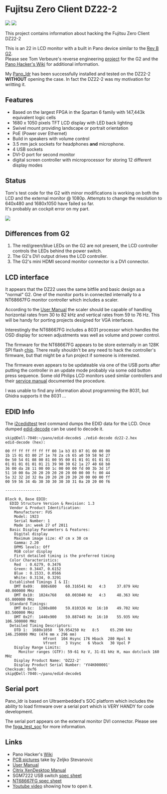 # Fujitsu Zero Client DZ22-2

![](https://github.com/skiphansen/pano_blocks/blob/master/assets/dz22_1.png)
![](https://github.com/skiphansen/pano_blocks/blob/master/assets/dz22_2.png)

This project contains information about hacking the Fujitsu Zero Client DZ22-2

This is an 22 in LCD monitor with a built in Pano device similar to the [Rev B G2](https://github.com/tomverbeure/panologic-g2/wiki/Identifying-different-Pano-generations-and-revisions#second-generation).  
Please see Tom Verbeure's reverse engineering [project](https://github.com/tomverbeure/panologic-g2)
for the G2 and the [Pano Hacker's Wiki](https://github.com/tomverbeure/panologic-g2/wiki)
for additional information.

My [Pano_ldr](https://github.com/skiphansen/panog2_ldr) has been successfully installed
and tested on the DZ22-2 **WITHOUT** opening the case.  In fact the DZ22-2 was my motivation 
for writting it.

## Features

- Based on the largest FPGA in the Spartan 6 family with 147,443k equivalent logic cells
- 1680 x 1050 pixels TFT LCD display with LED back lighting
- Swivel mount providing landscape or portrait orientation
- PoE (Power over Ethernet)
- Build in speakers with volume control
- 3.5 mm jack sockets for headphones **and** microphone.
- 4 USB sockets
- DVI-D port for second monitor
- digital screen controller with microprocessor for storing 12 different display modes

## Status
Tom's test code for the G2 with minor modifications is working on both the LCD and the external 
monitor @ 1080p.  Attempts to change the resolution to 640x480 and 1680x1050 have failed so far.  
It's probably an cockpit error on my part.

![](./assets/dz22_first_life.png)

## Differences from G2

1. The red/green/blue LEDs on the G2 are not present, the LCD controller controls the LEDs behind the power switch.
2. The G2's DVI output drives the LCD controller.
3. The G2's mini HDMI second monitor connector is a DVI connector.

## LCD interface

It appears that the DZ22 uses the same bitfile and basic design as a "normal" 
G2.  One of the monitor ports in connected internally to a NT68667FG monitor
controller which includes a scaler.

According to the [User Manual](./assets/4503673.pdf) the scaler should be
capable of handling horizontal rates from 30 to 82 kHz and vertical rates from 
59 to 76 Hz.  This will be handy for porting projects designed for VGA 
interfaces.

Interestingly the NT68667FG includes a 8031 processor which handles the OSD
display for screen adjustments was well as volume and power control.

The firmware for the NT68667FG appears to be store externally in an 128K SPI 
flash [chip](./Pm25LV010.pdf). There really shouldn't be any need to hack the 
controller's firmware, but that might be a fun project if someone is interested.  

The firmware even appears to be updateable via one of the USB ports after 
putting the controller in an update mode probably via some odd button press 
sequence.  Some old Philips LCD monitors used similar controllers and their 
[service manual](./assets/Philips_meridian2_service_manual.pdf) documented the 
procedure.

I was unable to find any information about programming the 8031, but Ghidra
supports it the 8031 ...

## EDID Info

The [i2cedidtest](https://github.com/skiphansen/pano_progfpga/blob/master/TestCommands.md#i2cedidtest) test
command dumps the EDID data for the LCD.  Once dumped [edid-decode](https://git.linuxtv.org/edid-decode.git) can
be used to decode it.
```
skip@Dell-7040:~/pano/edid-decode$ ./edid-decode dz22-2.hex
edid-decode (hex):

00 ff ff ff ff ff ff 00 1a b3 83 07 01 00 00 00
1b 15 01 03 80 2f 1e 78 2a c6 65 a0 59 58 9d 27
0e 50 54 01 08 00 81 00 95 00 01 01 01 01 01 01
01 01 01 01 01 01 21 39 90 30 62 1a 27 40 68 b0
36 00 da 28 11 00 00 1c 00 00 00 fd 00 3b 3d 1f
51 10 00 0a 20 20 20 20 20 20 00 00 00 fc 00 44
5a 32 32 2d 32 0a 20 20 20 20 20 20 00 00 00 ff
00 59 56 34 4b 30 30 30 30 30 31 0a 20 20 00 f6

----------------

Block 0, Base EDID:
  EDID Structure Version & Revision: 1.3
  Vendor & Product Identification:
    Manufacturer: FUS
    Model: 1923
    Serial Number: 1
    Made in: week 27 of 2011
  Basic Display Parameters & Features:
    Digital display
    Maximum image size: 47 cm x 30 cm
    Gamma: 2.20
    DPMS levels: Off
    RGB color display
    First detailed timing is the preferred timing
  Color Characteristics:
    Red  : 0.6279, 0.3476
    Green: 0.3447, 0.6152
    Blue : 0.1533, 0.0566
    White: 0.3134, 0.3291
  Established Timings I & II:
    DMT 0x09:   800x600    60.316541 Hz   4:3     37.879 kHz     40.000000 MHz
    DMT 0x10:  1024x768    60.003840 Hz   4:3     48.363 kHz     65.000000 MHz
  Standard Timings:
    DMT 0x1c:  1280x800    59.810326 Hz  16:10    49.702 kHz     83.500000 MHz
    DMT 0x2f:  1440x900    59.887445 Hz  16:10    55.935 kHz    106.500000 MHz
  Detailed Timing Descriptors:
    DTD 1:  1680x1050   59.954250 Hz   8:5     65.290 kHz    146.250000 MHz (474 mm x 296 mm)
                 Hfront  104 Hsync 176 Hback  280 Hpol N
                 Vfront    3 Vsync   6 Vback   30 Vpol P
    Display Range Limits:
      Monitor ranges (GTF): 59-61 Hz V, 31-81 kHz H, max dotclock 160 MHz
    Display Product Name: 'DZ22-2'
    Display Product Serial Number: 'YV4K000001'
Checksum: 0xf6
skip@Dell-7040:~/pano/edid-decode$
```

## Serial port

Pano_ldr is based on Ultraembedded's SOC platform which includes the ability to 
load firmware over a serial port which is VERY HANDY for code development.  

The serial port appears on the external monitor DVI connector.   Please see the [fpga_test_soc](https://github.com/skiphansen/fpga_test_soc/tree/master/fpga/panologic_g2#serial-port) for more information.

## Links

- Pano Hacker's [Wiki](https://github.com/tomverbeure/panologic-g2/wiki)
- [PCB pictures](https://github.com/zsteva/panologic-fujitsu) take by Zeljko Stevanovic
- [User Manual](./assets/4503673.pdf)
- [Citrix XenDesktop Manual](./assets/62122223.pdf)
- SGM7222 USB switch [spec sheet](./assets/1640934749.pdf)
- [NT68667FG spec sheet](./assets/NT68667FG_Novatek.pdf)
- [Youtube video](https://www.youtube.com/watch?v=FunpjWlPepY) showing how to open it.
